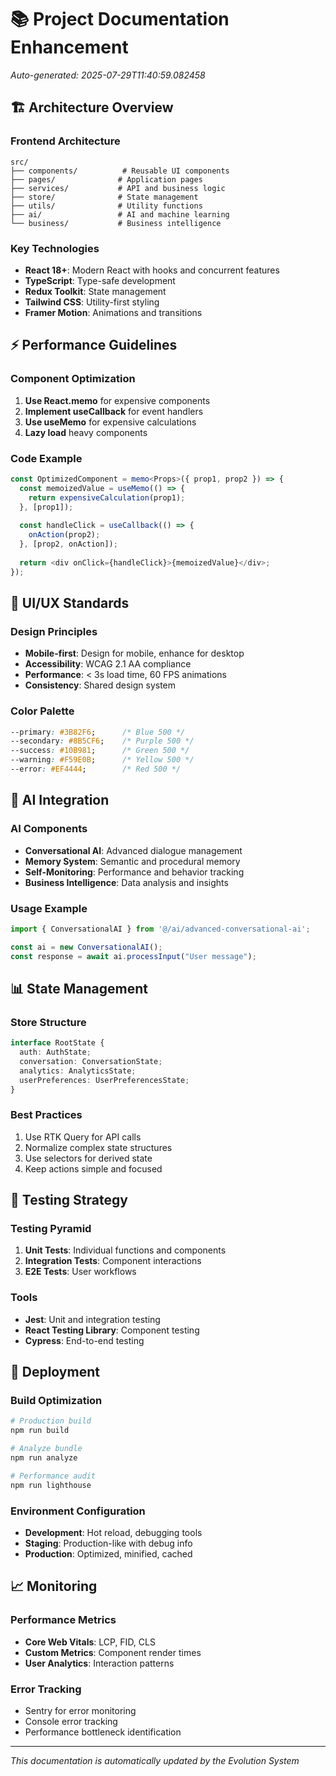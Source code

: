 # 📚 Project Documentation Enhancement
*Auto-generated: 2025-07-29T11:40:59.082458*

## 🏗️ Architecture Overview

### Frontend Architecture
```
src/
├── components/          # Reusable UI components
├── pages/              # Application pages
├── services/           # API and business logic
├── store/              # State management
├── utils/              # Utility functions
├── ai/                 # AI and machine learning
└── business/           # Business intelligence
```

### Key Technologies
- **React 18+**: Modern React with hooks and concurrent features
- **TypeScript**: Type-safe development
- **Redux Toolkit**: State management
- **Tailwind CSS**: Utility-first styling
- **Framer Motion**: Animations and transitions

## ⚡ Performance Guidelines

### Component Optimization
1. **Use React.memo** for expensive components
2. **Implement useCallback** for event handlers
3. **Use useMemo** for expensive calculations
4. **Lazy load** heavy components

### Code Example
```typescript
const OptimizedComponent = memo<Props>({ prop1, prop2 }) => {
  const memoizedValue = useMemo(() => {
    return expensiveCalculation(prop1);
  }, [prop1]);
  
  const handleClick = useCallback(() => {
    onAction(prop2);
  }, [prop2, onAction]);
  
  return <div onClick={handleClick}>{memoizedValue}</div>;
});
```

## 🎨 UI/UX Standards

### Design Principles
- **Mobile-first**: Design for mobile, enhance for desktop
- **Accessibility**: WCAG 2.1 AA compliance
- **Performance**: < 3s load time, 60 FPS animations
- **Consistency**: Shared design system

### Color Palette
```css
--primary: #3B82F6;      /* Blue 500 */
--secondary: #8B5CF6;    /* Purple 500 */
--success: #10B981;      /* Green 500 */
--warning: #F59E0B;      /* Yellow 500 */
--error: #EF4444;        /* Red 500 */
```

## 🤖 AI Integration

### AI Components
- **Conversational AI**: Advanced dialogue management
- **Memory System**: Semantic and procedural memory
- **Self-Monitoring**: Performance and behavior tracking
- **Business Intelligence**: Data analysis and insights

### Usage Example
```typescript
import { ConversationalAI } from '@/ai/advanced-conversational-ai';

const ai = new ConversationalAI();
const response = await ai.processInput("User message");
```

## 📊 State Management

### Store Structure
```typescript
interface RootState {
  auth: AuthState;
  conversation: ConversationState;
  analytics: AnalyticsState;
  userPreferences: UserPreferencesState;
}
```

### Best Practices
1. Use RTK Query for API calls
2. Normalize complex state structures
3. Use selectors for derived state
4. Keep actions simple and focused

## 🧪 Testing Strategy

### Testing Pyramid
1. **Unit Tests**: Individual functions and components
2. **Integration Tests**: Component interactions
3. **E2E Tests**: User workflows

### Tools
- **Jest**: Unit and integration testing
- **React Testing Library**: Component testing
- **Cypress**: End-to-end testing

## 🚀 Deployment

### Build Optimization
```bash
# Production build
npm run build

# Analyze bundle
npm run analyze

# Performance audit
npm run lighthouse
```

### Environment Configuration
- **Development**: Hot reload, debugging tools
- **Staging**: Production-like with debug info
- **Production**: Optimized, minified, cached

## 📈 Monitoring

### Performance Metrics
- **Core Web Vitals**: LCP, FID, CLS
- **Custom Metrics**: Component render times
- **User Analytics**: Interaction patterns

### Error Tracking
- Sentry for error monitoring
- Console error tracking
- Performance bottleneck identification

---

*This documentation is automatically updated by the Evolution System*
